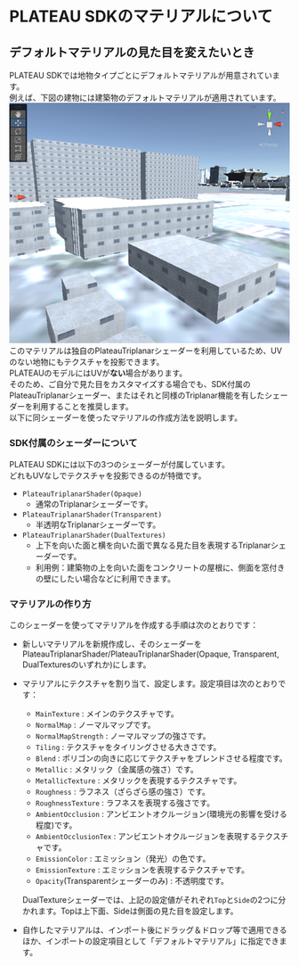 # PLATEAU SDKのマテリアルについて

## デフォルトマテリアルの見た目を変えたいとき
PLATEAU SDKでは地物タイプごとにデフォルトマテリアルが用意されています。  
例えば、下図の建物には建築物のデフォルトマテリアルが適用されています。
![](../resources/manual/importCityModels/defaultBuilding.png)
このマテリアルは独自のPlateauTriplanarシェーダーを利用しているため、UVのない地物にもテクスチャを投影できます。  
PLATEAUのモデルにはUVが**ない**場合があります。  
そのため、ご自分で見た目をカスタマイズする場合でも、SDK付属のPlateauTriplanarシェーダー、またはそれと同様のTriplanar機能を有したシェーダーを利用することを推奨します。  
以下に同シェーダーを使ったマテリアルの作成方法を説明します。
### SDK付属のシェーダーについて
PLATEAU SDKには以下の3つのシェーダーが付属しています。  
どれもUVなしでテクスチャを投影できるのが特徴です。
- `PlateauTriplanarShader(Opaque)`
    - 通常のTriplanarシェーダーです。
- `PlateauTriplanarShader(Transparent)`
    - 半透明なTriplanarシェーダーです。
- `PlateauTriplanarShader(DualTextures)`
    - 上下を向いた面と横を向いた面で異なる見た目を表現するTriplanarシェーダーです。
    - 利用例：建築物の上を向いた面をコンクリートの屋根に、側面を窓付きの壁にしたい場合などに利用できます。

### マテリアルの作り方
このシェーダーを使ってマテリアルを作成する手順は次のとおりです：
- 新しいマテリアルを新規作成し、そのシェーダーを PlateauTriplanarShader/PlateauTriplanarShader(Opaque, Transparent, DualTexturesのいずれか)にします。
- マテリアルにテクスチャを割り当て、設定します。設定項目は次のとおりです：
    - `MainTexture` : メインのテクスチャです。
    - `NormalMap` : ノーマルマップです。
    - `NormalMapStrength` : ノーマルマップの強さです。
    - `Tiling` : テクスチャをタイリングさせる大きさです。
    - `Blend` : ポリゴンの向きに応じてテクスチャをブレンドさせる程度です。
    - `Metallic` : メタリック（金属感の強さ）です。
    - `MetallicTexture` : メタリックを表現するテクスチャです。
    - `Roughness` : ラフネス（ざらざら感の強さ）です。
    - `RoughnessTexture` : ラフネスを表現する強さです。
    - `AmbientOcclusion` : アンビエントオクルージョン(環境光の影響を受ける程度)です。
    - `AmbientOcclusionTex` : アンビエントオクルージョンを表現するテクスチャです。
    - `EmissionColor` : エミッション（発光）の色です。
    - `EmissionTexture` : エミッションを表現するテクスチャです。
    - `Opacity`(Transparentシェーダーのみ) : 不透明度です。

  DualTextureシェーダーでは、上記の設定値がそれぞれ`Top`と`Side`の2つに分かれます。Topは上下面、Sideは側面の見た目を設定します。

- 自作したマテリアルは、インポート後にドラッグ＆ドロップ等で適用できるほか、インポートの設定項目として「デフォルトマテリアル」に指定できます。